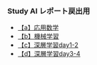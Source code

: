 ### Study AI レポート戻出用

- [【a】応用数学](./report/a_math)
- [【b】機械学習](./report/b_ml)
- [【c】深層学習day1-2](./report/c_dl_1)
- [【d】深層学習day3-4](./report/d_dl_2)

